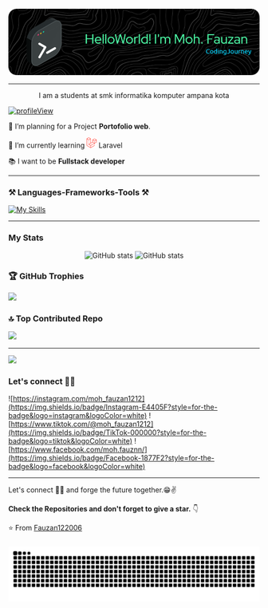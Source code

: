 
  ![Fauzan](asset/github-header-image.png)  

---

<p align="center">I am a students at smk informatika komputer ampana kota</p>

[![profileView](https://visitcount.itsvg.in/api?id=Fauzan122006&label=Profile%20Views&icon=2&pretty=true)](https://visitcount.itsvg.in)

 
 🔭 I’m planning for a Project **Portofolio web**.
 
 🌱 I’m currently learning <img src="/asset/laravel.png" style="width: 20px;"> Laravel
 
 :books: I want to be **Fullstack developer**


---


### ⚒ Languages-Frameworks-Tools ⚒

[![My Skills](https://skillicons.dev/icons?i=html,css,tailwind,vscode,php,cloudflare,bootstrap&perline=8)](https://skillicons.dev)

---
### My Stats

<div align="center">
  
![GitHub stats](https://github-readme-stats.vercel.app/api?username=Fauzan122006&show_icons=true&theme=tokyonight)
![GitHub stats](https://github-readme-stats.vercel.app/api/top-langs/?username=Fauzan122006&layout=compact&theme=tokyonight&size_weight=0.5&count_weight=0.5)

</div>


### 🏆 GitHub Trophies
![](https://github-profile-trophy.vercel.app/?username=Fauzan122006&theme=tokyonight&no-frame=false&no-bg=false&margin-w=4)

### 🔝 Top Contributed Repo
![](https://github-contributor-stats.vercel.app/api?username=Fauzan122006&limit=5&theme=dark&combine_all_yearly_contributions=true)

---
[![](https://visitcount.itsvg.in/api?id=Fauzan122006&icon=0&color=0)](https://visitcount.itsvg.in)

### Let's connect 👨‍💻
![https://instagram.com/moh_fauzan1212](https://img.shields.io/badge/Instagram-E4405F?style=for-the-badge&logo=instagram&logoColor=white) ![https://www.tiktok.com/@moh_fauzan1212](https://img.shields.io/badge/TikTok-000000?style=for-the-badge&logo=tiktok&logoColor=white) ![https://www.facebook.com/moh.fauznn/](https://img.shields.io/badge/Facebook-1877F2?style=for-the-badge&logo=facebook&logoColor=white)



---

Let's connect 👨‍💻 and forge the future together.😁✌

**Check the Repositories and don't forget to give a star.** 👇

:star: From [Fauzan122006](https://github.com/Fauzan122006)


###

<img src="https://raw.githubusercontent.com/Fauzan122006/Fauzan122006/output/snake.svg" alt="Snake animation" />

###
